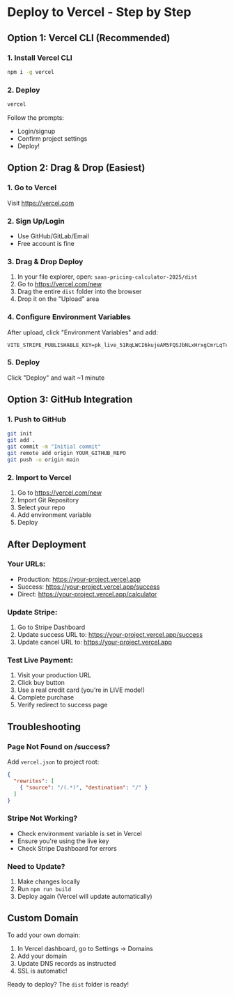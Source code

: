 # Deploy to Vercel - Step by Step

## Option 1: Vercel CLI (Recommended)

### 1. Install Vercel CLI
```bash
npm i -g vercel
```

### 2. Deploy
```bash
vercel
```

Follow the prompts:
- Login/signup
- Confirm project settings
- Deploy!

## Option 2: Drag & Drop (Easiest)

### 1. Go to Vercel
Visit https://vercel.com

### 2. Sign Up/Login
- Use GitHub/GitLab/Email
- Free account is fine

### 3. Drag & Drop Deploy
1. In your file explorer, open: `saas-pricing-calculator-2025/dist`
2. Go to https://vercel.com/new
3. Drag the entire `dist` folder into the browser
4. Drop it on the "Upload" area

### 4. Configure Environment Variables
After upload, click "Environment Variables" and add:
```
VITE_STRIPE_PUBLISHABLE_KEY=pk_live_51RqLWCI6kujeAM5FQSJbNLxHrxgCmrLqTe9187pxEGVbxxRXIeTuDMd7mv6cwAV68ufyvcBgHHRFC8dx0XT6Mxxn003tmk9NAN
```

### 5. Deploy
Click "Deploy" and wait ~1 minute

## Option 3: GitHub Integration

### 1. Push to GitHub
```bash
git init
git add .
git commit -m "Initial commit"
git remote add origin YOUR_GITHUB_REPO
git push -u origin main
```

### 2. Import to Vercel
1. Go to https://vercel.com/new
2. Import Git Repository
3. Select your repo
4. Add environment variable
5. Deploy

## After Deployment

### Your URLs:
- Production: https://your-project.vercel.app
- Success: https://your-project.vercel.app/success
- Direct: https://your-project.vercel.app/calculator

### Update Stripe:
1. Go to Stripe Dashboard
2. Update success URL to: https://your-project.vercel.app/success
3. Update cancel URL to: https://your-project.vercel.app

### Test Live Payment:
1. Visit your production URL
2. Click buy button
3. Use a real credit card (you're in LIVE mode!)
4. Complete purchase
5. Verify redirect to success page

## Troubleshooting

### Page Not Found on /success?
Add `vercel.json` to project root:
```json
{
  "rewrites": [
    { "source": "/(.*)", "destination": "/" }
  ]
}
```

### Stripe Not Working?
- Check environment variable is set in Vercel
- Ensure you're using the live key
- Check Stripe Dashboard for errors

### Need to Update?
1. Make changes locally
2. Run `npm run build`
3. Deploy again (Vercel will update automatically)

## Custom Domain

To add your own domain:
1. In Vercel dashboard, go to Settings → Domains
2. Add your domain
3. Update DNS records as instructed
4. SSL is automatic!

Ready to deploy? The `dist` folder is ready!